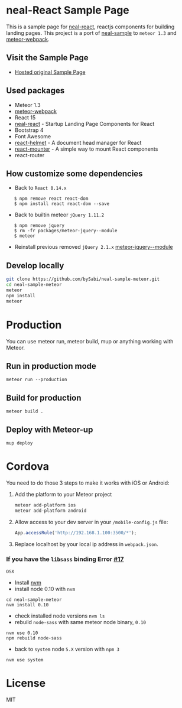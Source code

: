 # neal-React Sample Page

This is a sample page for [neal-react](http://www.github.com/dennybritz/neal-react), reactjs components for building landing pages.
This project is a port of [neal-sample](https://github.com/dennybritz/neal-sample) to `meteor 1.3` and [meteor-webpack](https://github.com/thereactivestack/meteor-webpack).

## Visit the Sample Page

- [Hosted original Sample Page](http://www.nealjs.com)


## Used packages

* Meteor 1.3
* [meteor-webpack](https://github.com/thereactivestack/meteor-webpack)
* React 15
* [neal-react](https://github.com/dennybritz/neal-react) - Startup Landing Page Components for React
* Bootstrap 4
* Font Awesome
* [react-helmet](https://github.com/nfl/react-helmet) - A document head manager for React
* [react-mounter](https://github.com/kadirahq/react-mounter) - A simple way to mount React components
* react-router

## How customize some dependencies

* Back to `React 0.14.x`
 ```
    $ npm remove react react-dom
    $ npm install react react-dom --save
 ```
* Back to builtin meteor `jQuery 1.11.2`
 ```
    $ npm remove jquery
    $ rm -fr packages/meteor-jquery--module
    $ meteor
 ```
* Reinstall previous removed `jQuery 2.1.x`
 [meteor-jquery--module](https://github.com/orgztion/meteor-jquery--module)

## Develop locally

```bash
git clone https://github.com/bySabi/neal-sample-meteor.git
cd neal-sample-meteor
meteor
npm install
meteor
```

# Production
You can use meteor run, meteor build, mup or anything working with Meteor.

## Run in production mode
`meteor run --production`

## Build for production
`meteor build .`

## Deploy with Meteor-up
`mup deploy`

# Cordova
You need to do those 3 steps to make it works with iOS or Android:

1. Add the platform to your Meteor project

    ```javascript
    meteor add-platform ios
    meteor add-platform android
    ```
1. Allow access to your dev server in your `/mobile-config.js` file:

    ```javascript
    App.accessRule('http://192.168.1.100:3500/*');
    ```

1. Replace localhost by your local ip address in `webpack.json`.




### If you have the `libsass` binding Error [#17](https://github.com/thereactivestack/meteor-webpack/issues/17)

`OSX`
* Install [nvm](http://dev.topheman.com/install-nvm-with-homebrew-to-use-multiple-versions-of-node-and-iojs-easily/)
* install node 0.10 with `nvm`
```
cd neal-sample-meteor
nvm install 0.10
```
* check installed node versions `nvm ls`
* rebuild `node-sass` with same meteor node binary, `0.10`
```
nvm use 0.10
npm rebuild node-sass
```
* back to `system` node `5.X` version with `npm 3`
```
nvm use system
```


# License

MIT
